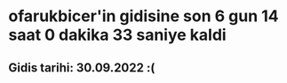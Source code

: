 # ofarukbicer'in gidisine son 6 gun 14 saat 0 dakika 33 saniye kaldi

## Gidis tarihi: 30.09.2022 :(